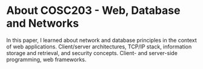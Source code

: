 # About COSC203 - Web, Database and Networks
In this paper, I learned about network and database principles in the context of web applications. Client/server architectures, TCP/IP stack, information storage and retrieval, and security concepts. Client- and server-side programming, web frameworks.
